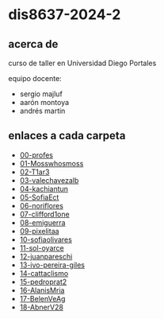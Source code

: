 # dis8637-2024-2

## acerca de

curso de taller en Universidad Diego Portales

equipo docente:

- sergio majluf
- aarón montoya
- andrés martin

## enlaces a cada carpeta

- [00-profes](./00-profes/)
- [01-Mosswhosmoss](./01-Mosswhosmoss/)
- [02-T1ar3](./02-T1ar3/)
- [03-valechavezalb](./03-valechavezalb/)
- [04-kachiantun](./04-kachiantun/)
- [05-SofiaEct](./05-SofiaEct/)
- [06-noriflores](./06-noriflores/)
- [07-clifford1one](./07-clifford1one/)
- [08-emiguerra](./08-emiguerra/)
- [09-pixelitaa](./09-pixelitaa/)
- [10-sofiaolivares](./10-sofiaolivares/)
- [11-sol-oyarce](./11-sol-oyarce/)
- [12-juanpareschi](./12-juanpareschi/)
- [13-ivo-pereira-giles](./13-ivo-pereira-giles/)
- [14-cattaclismo](./14-cattaclismo/)
- [15-pedroprat2](./15-pedroprat2/)
- [16-AlanisMria](./16-AlanisMria/)
- [17-BelenVeAg](./17-BelenVeAg/)
- [18-AbnerV28](./18-AbnerV28/)
